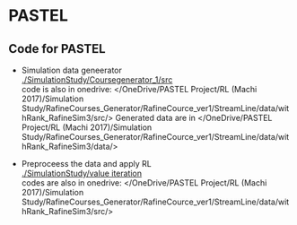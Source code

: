 # PASTEL
## Code for PASTEL


* Simulation data geneerator  
[./SimulationStudy/Coursegenerator_1/src](./SimulationStudy/Coursegenerator_1/src)  
code is also in onedrive:
</OneDrive/PASTEL Project/RL (Machi 2017)/Simulation Study/RafineCourses_Generator/RafineCource_ver1/StreamLine/data/withRank_RafineSim3/src/>
Generated data are in 
</OneDrive/PASTEL Project/RL (Machi 2017)/Simulation Study/RafineCourses_Generator/RafineCource_ver1/StreamLine/data/withRank_RafineSim3/data/>

* Preproceess the data and apply RL  
[./SimulationStudy/value iteration](./SimulationStudy/value&#32;iteration/src)  
codes are also in onedrive:
</OneDrive/PASTEL Project/RL (Machi 2017)/Simulation Study/RafineCourses_Generator/RafineCource_ver1/StreamLine/data/withRank_RafineSim3/src/>



